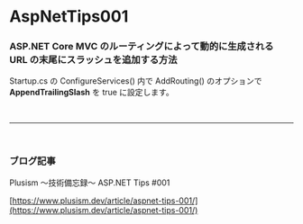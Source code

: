 # AspNetTips001

### ASP.NET Core MVC のルーティングによって動的に生成される URL の末尾にスラッシュを追加する方法

Startup.cs の ConfigureServices() 内で AddRouting() のオプションで **AppendTrailingSlash** を true に設定します。

<br>

---

<br>

### ブログ記事
Plusism ～技術備忘録～  ASP.NET Tips #001

[https://www.plusism.dev/article/aspnet-tips-001/](https://www.plusism.dev/article/aspnet-tips-001/)
